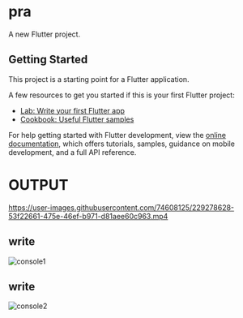 # pra

A new Flutter project.

## Getting Started

This project is a starting point for a Flutter application.

A few resources to get you started if this is your first Flutter project:

- [Lab: Write your first Flutter app](https://docs.flutter.dev/get-started/codelab)
- [Cookbook: Useful Flutter samples](https://docs.flutter.dev/cookbook)

For help getting started with Flutter development, view the
[online documentation](https://docs.flutter.dev/), which offers tutorials,
samples, guidance on mobile development, and a full API reference.

# OUTPUT

https://user-images.githubusercontent.com/74608125/229278628-53f22661-475e-46ef-b971-d81aee60c963.mp4

## write

![console1](https://user-images.githubusercontent.com/74608125/229278683-f25007fc-8bae-4e2c-b345-e6a325e0c57f.JPG)

## write

![console2](https://user-images.githubusercontent.com/74608125/229278703-11aa8157-9ed8-4da3-b837-f3d6daec4b6b.JPG)

